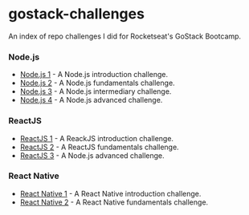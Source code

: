 # gostack-challenges
An index of repo challenges I did for Rocketseat's GoStack Bootcamp.


### Node.js
* [Node.js 1](https://github.com/felipemmendes/gostack-desafio2) - A Node.js introduction challenge.
* [Node.js 2](https://github.com/felipemmendes/gostack-desafio5) - A Node.js fundamentals challenge.
* [Node.js 3](https://github.com/felipemmendes/gostack-desafio6) - A Node.js intermediary challenge.
* [Node.js 4](https://github.com/felipemmendes/gostack-desafio9) - A Node.js advanced challenge.

### ReactJS
* [ReactJS 1](https://github.com/felipemmendes/gostack-desafio3) - A ReackJS introduction challenge.
* [ReactJS 2](https://github.com/felipemmendes/gostack-desafio7) - A ReactJS fundamentals challenge.
* [ReactJS 3](https://github.com/felipemmendes/gostack-desafio10) - A Node.js advanced challenge.

### React Native
* [React Native 1](https://github.com/felipemmendes/gostack-desafio4) - A React Native introduction challenge.
* [React Native 2](https://github.com/felipemmendes/gostack-desafio8) - A React Native fundamentals challenge.
